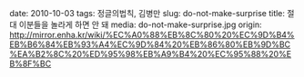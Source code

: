 ﻿date: 2010-10-03
tags: 정글의법칙, 김병만
slug: do-not-make-surprise
title: 절대 이분들을 놀라게 하면 안 돼
media: do-not-make-surprise.jpg
origin: http://mirror.enha.kr/wiki/%EC%A0%88%EB%8C%80%20%EC%9D%B4%EB%B6%84%EB%93%A4%EC%9D%84%20%EB%86%80%EB%9D%BC%EA%B2%8C%20%ED%95%98%EB%A9%B4%20%EC%95%88%20%EB%8F%BC
